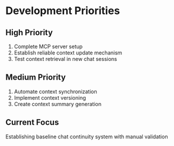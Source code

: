 # Development Priorities

## High Priority
1. Complete MCP server setup
2. Establish reliable context update mechanism
3. Test context retrieval in new chat sessions

## Medium Priority
1. Automate context synchronization
2. Implement context versioning
3. Create context summary generation

## Current Focus
Establishing baseline chat continuity system with manual validation
